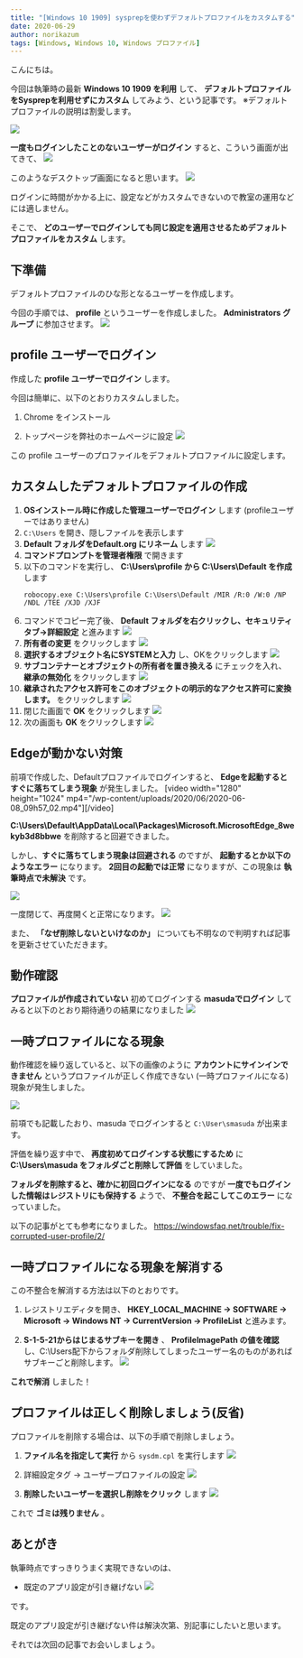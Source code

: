 ```yaml
---
title: "[Windows 10 1909] sysprepを使わずデフォルトプロファイルをカスタムする"
date: 2020-06-29
author: norikazum
tags: [Windows, Windows 10, Windows プロファイル]
---
```


こんにちは。

今回は執筆時の最新 **Windows 10 1909 を利用** して、 **デフォルトプロファイルをSysprepを利用せずにカスタム** してみよう、という記事です。
※デフォルトプロファイルの説明は割愛します。

![](images/update-the-default-profile-without-using-sysprep-1.png)

**一度もログインしたことのないユーザーがログイン** すると、こういう画面が出てきて、
![](images/update-the-default-profile-without-using-sysprep-2.png)

このようなデスクトップ画面になると思います。
![](images/update-the-default-profile-without-using-sysprep-3.jpg)

ログインに時間がかかる上に、設定などがカスタムできないので教室の運用などには適しません。

そこで、 **どのユーザーでログインしても同じ設定を適用させるためデフォルトプロファイルをカスタム** します。

## 下準備

デフォルトプロファイルのひな形となるユーザーを作成します。

今回の手順では、 **profile** というユーザーを作成しました。
**Administrators グループ** に参加させます。
![](images/update-the-default-profile-without-using-sysprep-4.png)

## profile ユーザーでログイン

作成した **profile ユーザーでログイン** します。

今回は簡単に、以下のとおりカスタムしました。

1. Chrome をインストール

1. トップページを弊社のホームページに設定
![](images/update-the-default-profile-without-using-sysprep-5.png)

この profile ユーザーのプロファイルをデフォルトプロファイルに設定します。

## カスタムしたデフォルトプロファイルの作成
1. **OSインストール時に作成した管理ユーザーでログイン** します (profileユーザーではありません)
1. `C:\Users` を開き、隠しファイルを表示します
1. **Default フォルダをDefault.org にリネーム** します
![](images/update-the-default-profile-without-using-sysprep-6.png)
1. **コマンドプロンプトを管理者権限** で開きます
1. 以下のコマンドを実行し、  **C:\Users\profile から C:\Users\Default を作成** します
    ```
    robocopy.exe C:\Users\profile C:\Users\Default /MIR /R:0 /W:0 /NP /NDL /TEE /XJD /XJF
    ```
1. コマンドでコピー完了後、 **Default フォルダを右クリックし、セキュリティタブ→詳細設定** と進みます
![](images/update-the-default-profile-without-using-sysprep-7.png)
1. **所有者の変更** をクリックします
![](images/update-the-default-profile-without-using-sysprep-8.png)
1. **選択するオブジェクト名にSYSTEMと入力** し、OKをクリックします
![](images/update-the-default-profile-without-using-sysprep-9.png)
1. **サブコンテナーとオブジェクトの所有者を置き換える** にチェックを入れ、 **継承の無効化** をクリックします
![](images/update-the-default-profile-without-using-sysprep-10.png)
1. **継承されたアクセス許可をこのオブジェクトの明示的なアクセス許可に変換します。** をクリックします
![](images/update-the-default-profile-without-using-sysprep-11.png)
1. 閉じた画面で **OK** をクリックします
![](images/update-the-default-profile-without-using-sysprep-12.png)
1. 次の画面も **OK** をクリックします
![](images/update-the-default-profile-without-using-sysprep-13.png)

## Edgeが動かない対策
前項で作成した、Defaultプロファイルでログインすると、 **Edgeを起動するとすぐに落ちてしまう現象** が発生しました。
[video width="1280" height="1024" mp4="/wp-content/uploads/2020/06/2020-06-08_09h57_02.mp4"][/video]

**C:\Users\Default\AppData\Local\Packages\Microsoft.MicrosoftEdge_8wekyb3d8bbwe** を削除すると回避できました。

しかし、**すぐに落ちてしまう現象は回避される** のですが、 **起動するとか以下のようなエラー** になります。
**2回目の起動では正常** になりますが、この現象は **執筆時点で未解決** です。

![](images/update-the-default-profile-without-using-sysprep-14.png)

一度閉じて、再度開くと正常になります。
![](images/update-the-default-profile-without-using-sysprep-15.png)

また、 **「なぜ削除しないといけなのか」** についても不明なので判明すれば記事を更新させていただきます。

## 動作確認
**プロファイルが作成されていない** 初めてログインする **masudaでログイン** してみると以下のとおり期待通りの結果になりました
![](images/update-the-default-profile-without-using-sysprep-16.png)

## 一時プロファイルになる現象
動作確認を繰り返していると、以下の画像のように **アカウントにサインインできません** というプロファイルが正しく作成できない (一時プロファイルになる) 現象が発生しました。

![](images/update-the-default-profile-without-using-sysprep-17.png)

前項でも記載したおり、masuda でログインすると `C:\User\smasuda` が出来ます。

評価を繰り返す中で、 **再度初めてログインする状態にするため** に **C:\Users\masuda をフォルダごと削除して評価** をしていました。

**フォルダを削除すると、確かに初回ログインになる** のですが **一度でもログインした情報はレジストリにも保持する** ようで、 **不整合を起こしてこのエラー** になっていました。

以下の記事がとても参考になりました。
https://windowsfaq.net/trouble/fix-corrupted-user-profile/2/

## 一時プロファイルになる現象を解消する
この不整合を解消する方法は以下のとおりです。

1. レジストリエディタを開き、 **HKEY_LOCAL_MACHINE -> SOFTWARE -> Microsoft -> Windows NT -> CurrentVersion -> ProfileList** と進みます。

1. **S-1-5-21からはじまるサブキーを開き** 、 **ProfileImagePath の値を確認** し、C:\Users配下からフォルダ削除してしまったユーザー名のものがあればサブキーごと削除します。
![](images/update-the-default-profile-without-using-sysprep-18.png)

**これで解消** しました！

## プロファイルは正しく削除しましょう(反省)
プロファイルを削除する場合は、以下の手順で削除しましょう。

1. **ファイル名を指定して実行** から `sysdm.cpl` を実行します
![](images/update-the-default-profile-without-using-sysprep-19.png)

1. 詳細設定タグ → ユーザープロファイルの設定
![](images/update-the-default-profile-without-using-sysprep-20.png)

1. **削除したいユーザーを選択し削除をクリック** します
![](images/update-the-default-profile-without-using-sysprep-21.png)

これで **ゴミは残りません** 。

## あとがき
執筆時点ですっきりうまく実現できないのは、

* 既定のアプリ設定が引き継げない
![](images/update-the-default-profile-without-using-sysprep-22.png)

です。

既定のアプリ設定が引き継げない件は解決次第、別記事にしたいと思います。

それでは次回の記事でお会いしましょう。